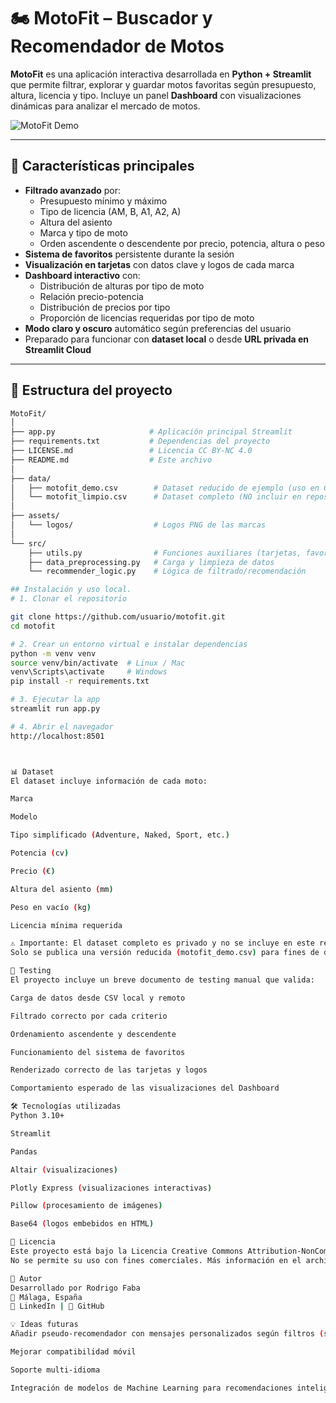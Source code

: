 # 🏍️ MotoFit – Buscador y Recomendador de Motos

**MotoFit** es una aplicación interactiva desarrollada en **Python + Streamlit** que permite filtrar, explorar y guardar motos favoritas según presupuesto, altura, licencia y tipo. Incluye un panel **Dashboard** con visualizaciones dinámicas para analizar el mercado de motos.

![MotoFit Demo](assets/demo_screenshot.png) <!-- CAPTURAS -->

---

## 📌 Características principales

- **Filtrado avanzado** por:
  - Presupuesto mínimo y máximo
  - Tipo de licencia (AM, B, A1, A2, A)
  - Altura del asiento
  - Marca y tipo de moto
  - Orden ascendente o descendente por precio, potencia, altura o peso
- **Sistema de favoritos** persistente durante la sesión
- **Visualización en tarjetas** con datos clave y logos de cada marca
- **Dashboard interactivo** con:
  - Distribución de alturas por tipo de moto
  - Relación precio-potencia
  - Distribución de precios por tipo
  - Proporción de licencias requeridas por tipo de moto
- **Modo claro y oscuro** automático según preferencias del usuario
- Preparado para funcionar con **dataset local** o desde **URL privada en Streamlit Cloud**

---

## 📂 Estructura del proyecto

```bash
MotoFit/
│
├── app.py                     # Aplicación principal Streamlit
├── requirements.txt           # Dependencias del proyecto
├── LICENSE.md                 # Licencia CC BY-NC 4.0
├── README.md                  # Este archivo
│
├── data/
│   ├── motofit_demo.csv        # Dataset reducido de ejemplo (uso en GitHub)
│   └── motofit_limpio.csv      # Dataset completo (NO incluir en repositorio público)
│
├── assets/
│   └── logos/                  # Logos PNG de las marcas
│
└── src/
    ├── utils.py                # Funciones auxiliares (tarjetas, favoritos, logos)
    ├── data_preprocessing.py   # Carga y limpieza de datos
    └── recommender_logic.py    # Lógica de filtrado/recomendación

## Instalación y uso local.
# 1. Clonar el repositorio

git clone https://github.com/usuario/motofit.git
cd motofit

# 2. Crear un entorno virtual e instalar dependencias
python -m venv venv
source venv/bin/activate  # Linux / Mac
venv\Scripts\activate     # Windows
pip install -r requirements.txt

# 3. Ejecutar la app
streamlit run app.py

# 4. Abrir el navegador
http://localhost:8501



📊 Dataset
El dataset incluye información de cada moto:

Marca

Modelo

Tipo simplificado (Adventure, Naked, Sport, etc.)

Potencia (cv)

Precio (€)

Altura del asiento (mm)

Peso en vacío (kg)

Licencia mínima requerida

⚠️ Importante: El dataset completo es privado y no se incluye en este repositorio.
Solo se publica una versión reducida (motofit_demo.csv) para fines de demostración.

🧪 Testing
El proyecto incluye un breve documento de testing manual que valida:

Carga de datos desde CSV local y remoto

Filtrado correcto por cada criterio

Ordenamiento ascendente y descendente

Funcionamiento del sistema de favoritos

Renderizado correcto de las tarjetas y logos

Comportamiento esperado de las visualizaciones del Dashboard

🛠 Tecnologías utilizadas
Python 3.10+

Streamlit

Pandas

Altair (visualizaciones)

Plotly Express (visualizaciones interactivas)

Pillow (procesamiento de imágenes)

Base64 (logos embebidos en HTML)

📄 Licencia
Este proyecto está bajo la Licencia Creative Commons Attribution-NonCommercial 4.0 International (CC BY-NC 4.0).
No se permite su uso con fines comerciales. Más información en el archivo LICENSE.md.

👤 Autor
Desarrollado por Rodrigo Faba
📍 Málaga, España
💼 LinkedIn | 🐙 GitHub

💡 Ideas futuras
Añadir pseudo-recomendador con mensajes personalizados según filtros (sin ML real)

Mejorar compatibilidad móvil

Soporte multi-idioma

Integración de modelos de Machine Learning para recomendaciones inteligentes